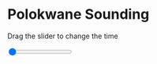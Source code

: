 <h1>Polokwane Sounding</h1>
<p>Drag the slider to change the time</p>

<div class="slidecontainer">
<input oninput='setImage(this)' class="slider" type="range" min="0" max="1" value="0" step="1" />
<img id='img'/>
</div>

<script>
var img = document.getElementById('img');
var img_array = ['/assets/images/skwt/skd_pol_wrfout_d01_2020-04-27_12:00:00.png',];
function setImage(obj)
{
        var value = obj.value;
        img.src = img_array[value];

}
</script>
